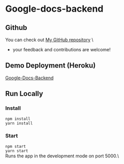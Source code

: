 # Google-docs-backend

## Github
You can check out [My GitHub repository](https://github.com/Bunty9) \
- your feedback and contributions are welcome!

## Demo Deployment (Heroku)
[Google-Docs-Backend](https://google-docs-backend.herokuapp.com/)


## Run Locally

### Install
`npm install` \
`yarn install` 
### Start
`npm start` \
`yarn start` \
Runs the app in the development mode on port 5000.\
